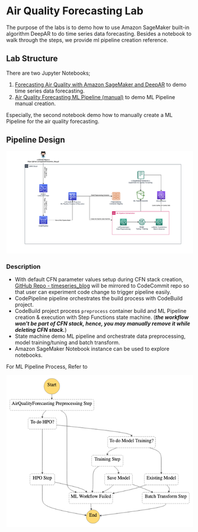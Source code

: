 # Air Quality Forecasting Lab

The purpose of the labs is to demo how to use Amazon SageMaker built-in algorithm DeepAR to do time series data forecasting. Besides a notebook to walk through the steps, we provide ml pipeline creation reference.

## Lab Structure
There are two Jupyter Notebooks;  
1. [Forecasting Air Quality with Amazon SageMaker and DeepAR](./01_train_and_evaluate_air_quality_deepar_model.ipynb) to demo time series data forecasting.
2. [Air Quality Forecasting ML Pipeline (manual)](./02_manual_ml_pipeline_creation_for_air_quality_forecasting.ipynb) to demo ML Pipeline manual creation.

Especially, the second notebook demo how to manually create a ML Pipeline for the air quality forecasting.
 
## Pipeline Design

![Pipline Design](./img/aqf-ml-pipeline-design.png)

### Description

* With default CFN parameter values setup during CFN stack creation, [GitHub Repo - timeseries_blog](https://github.com/glyfnet/timeseries_blog) will be mirrored to CodeCommit repo so that user can experiment code change to trigger pipeline easily.
* CodePipeline pipeline orchestrates the build process with CodeBuild project.
* CodeBuild project process `preprocess` container build and ML Pipeline creation & execution with Step Functions state machine. (***the workflow won't be part of CFN stack, hence, you may manually remove it while deleting CFN stack.***)
* State machine demo ML pipeline and orchestrate data preprocessing, model training/tuning and batch transform.
* Amazon SageMaker Notebook instance can be used to explore notebooks.

For ML Pipeline Process, Refer to

![ML Pipeline Process](./img/air_quality_forecasting_ml_pipeline.png)